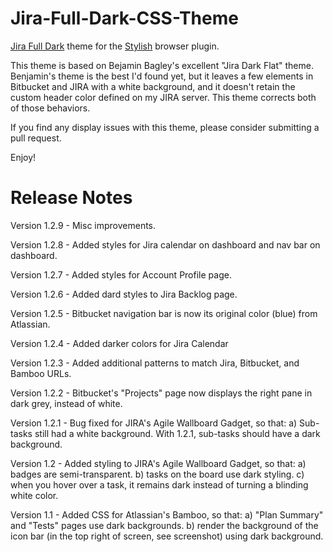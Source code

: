 # Jira-Full-Dark-CSS-Theme
[Jira Full Dark][1] theme for the [Stylish][2] browser plugin.  

This theme is based on Bejamin Bagley's excellent "Jira Dark Flat" theme. Benjamin's theme is the best I'd found yet, but it leaves a few elements in Bitbucket and JIRA with a white background, and it doesn't retain the custom header color defined on my JIRA server. This theme corrects both of those behaviors.

If you find any display issues with this theme, please consider submitting a pull request.  

Enjoy!

# Release Notes

Version 1.2.9 - Misc improvements.

Version 1.2.8 - Added styles for Jira calendar on dashboard and nav bar on dashboard.

Version 1.2.7 - Added styles for Account Profile page.

Version 1.2.6 - Added dard styles to Jira Backlog page.

Version 1.2.5 - Bitbucket navigation bar is now its original color (blue) from Atlassian.

Version 1.2.4 - Added darker colors for Jira Calendar

Version 1.2.3 - Added additional patterns to match Jira, Bitbucket, and Bamboo URLs.

Version 1.2.2 - Bitbucket's "Projects" page now displays the right pane in dark grey, instead of white.

Version 1.2.1 - Bug fixed for JIRA's Agile Wallboard Gadget, so that:
     a) Sub-tasks still had a white background.  With 1.2.1, sub-tasks should have a dark background.

Version 1.2 - Added styling to JIRA's Agile Wallboard Gadget, so that:
     a) badges are semi-transparent.
     b) tasks on the board use dark styling.
     c) when you hover over a task, it remains dark instead of turning a blinding white color.  

Version 1.1 - Added CSS for Atlassian's Bamboo, so that:
     a) "Plan Summary" and "Tests" pages use dark backgrounds.
     b) render the background of the icon bar (in the top right of screen, see screenshot) using dark background.


[1]: https://userstyles.org/styles/154946/jira-full-dark
[2]: https://userstyles.org/help/stylish
